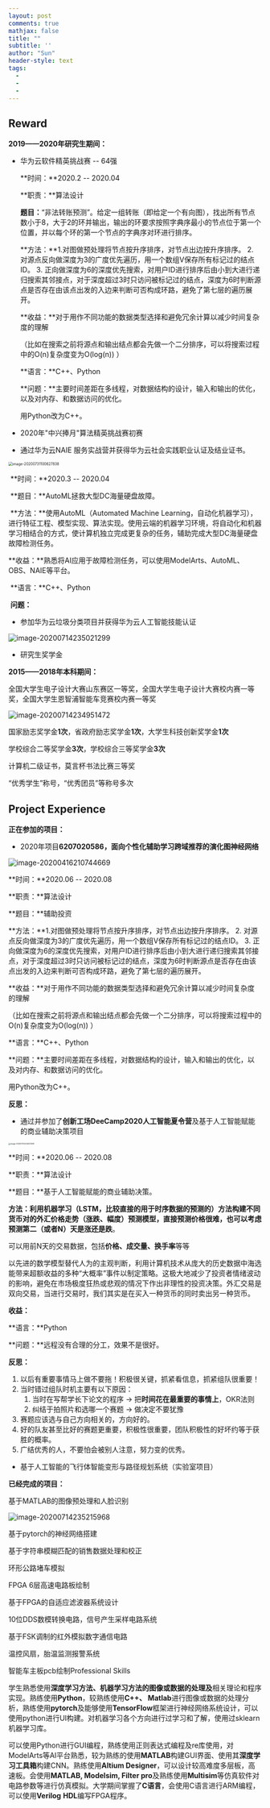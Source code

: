 ```yaml
---
layout: post
comments: true
mathjax: false
title: ""
subtitle: ''
author: "Sun"
header-style: text
tags:
  - 
  - 
  - 
---
```


## Reward

**2019——2020年研究生期间：**

* 华为云软件精英挑战赛 -- 64强

  **时间：**2020.2 -- 2020.04

  **职责：**算法设计

  **题目：**“非法转账预测”。给定一组转账（即给定一个有向图），找出所有节点数小于8，大于2的环并输出，输出的环要求按照字典序最小的节点位于第一个位置，并以每个环的第一个节点的字典序对环进行排序。

  **方法：**1.对图做预处理将节点按升序排序，对节点出边按升序排序。 2. 对源点反向做深度为3的广度优先遍历，用一个数组V保存所有标记过的结点ID。 3. 正向做深度为6的深度优先搜索，对用户ID进行排序后由小到大进行递归搜索其邻接点，对于深度超过3时只访问被标记过的结点，深度为6时判断源点是否存在由该点出发的入边来判断可否构成环路，避免了第七层的遍历展开。

  **收益：**对于用作不同功能的数据类型选择和避免冗余计算以减少时间复杂度的理解
  
  （比如在搜索之前将源点和输出结点都会先做一个二分排序，可以将搜索过程中的O(n)复杂度变为O(log(n)) ）
  
  **语言：**C++、Python
  
  **问题：**主要时间差距在多线程，对数据结构的设计，输入和输出的优化，以及对内存、和数据访问的优化。
  
  用Python改为C++。

* 2020年"中兴捧月"算法精英挑战赛初赛

* 通过华为云NAIE 服务实战营并获得华为云社会实践职业认证及结业证书。

<img src="/img/in-post/20_07/image-20200731100627838.png" alt="image-20200731100627838" style="zoom: 50%;" />

​	**时间：**2020.3 -- 2020.04

​	**题目：**AutoML拯救大型DC海量硬盘故障。

​	**方法：**使用AutoML（Automated Machine Learning，自动化机器学习），进行特征工程、模型实现、算法实现。使用云端的机器学习环境，将自动化和机器学习相结合的方式，使计算机独立完成更复杂的任务，辅助完成大型DC海量硬盘故障检测任务。

​	**收益：**熟悉将AI应用于故障检测任务，可以使用ModelArts、AutoML、OBS、NAIE等平台。

​	**语言：**C++、Python

​	**问题：**

* 参加华为云垃圾分类项目并获得华为云人工智能技能认证

![image-20200714235021299](/img/in-post/20_07/image-20200714235021299.png)

* 研究生奖学金

**2015——2018年本科期间：**

全国大学生电子设计大赛山东赛区一等奖，全国大学生电子设计大赛校内赛一等奖，全国大学生恩智浦智能车竞赛校内赛一等奖

![image-20200714234951472](/img/in-post/20_07/image-20200714234951472.png)

国家励志奖学金**1次**，省政府励志奖学金**1次**，大学生科技创新奖学金**1次**

学校综合二等奖学金**3次**，学校综合三等奖学金**3次**

计算机二级证书，莫言杯书法比赛三等奖

 “优秀学生”称号，“优秀团员”等称号多次



## Project Experience

**正在参加的项目：**

* 2020年项目**6207020586，面向个性化辅助学习跨域推荐的演化图神经网络**

![image-20200416210744669](/img/in-post/20_07/image-20200416210744669.png)

**时间：**2020.06 -- 2020.08

**职责：**算法设计

**题目：**辅助投资

**方法：**1.对图做预处理将节点按升序排序，对节点出边按升序排序。 2. 对源点反向做深度为3的广度优先遍历，用一个数组V保存所有标记过的结点ID。 3. 正向做深度为6的深度优先搜索，对用户ID进行排序后由小到大进行递归搜索其邻接点，对于深度超过3时只访问被标记过的结点，深度为6时判断源点是否存在由该点出发的入边来判断可否构成环路，避免了第七层的遍历展开。

**收益：**对于用作不同功能的数据类型选择和避免冗余计算以减少时间复杂度的理解

（比如在搜索之前将源点和输出结点都会先做一个二分排序，可以将搜索过程中的O(n)复杂度变为O(log(n)) ）

**语言：**C++、Python

**问题：**主要时间差距在多线程，对数据结构的设计，输入和输出的优化，以及对内存、和数据访问的优化。

用Python改为C++。

**反思：**

* 通过并参加了**创新工场DeeCamp2020人工智能夏令营**及基于人工智能赋能的商业辅助决策项目

<img src="/img/in-post/20_07/image-20200725224021008.png" alt="image-20200725224021008" style="zoom: 25%;" />

**时间：**2020.06 -- 2020.08

**职责：**算法设计

**题目：**基于人工智能赋能的商业辅助决策。

**方法：**利用机器学习（LSTM，比较直接的用于时序数据的预测的）方法构建不同货币对的外汇价格走势（涨跌、幅度）预测模型，直接预测价格很难，也可以考虑预测第二（或者N）天是**涨还是跌**。

可以用前N天的交易数据，包括**价格、成交量、换手率**等等

以先进的数学模型替代人为的主观判断，利用计算机技术从庞大的历史数据中海选能带来超额收益的多种“大概率”事件以制定策略。这极大地减少了投资者情绪波动的影响，避免在市场极度狂热或悲观的情况下作出非理性的投资决策。外汇交易是双向交易，当进行交易时，我们其实是在买入一种货币的同时卖出另一种货币。



**收益：**

**语言：**Python

**问题：**远程没有合理的分工，效果不是很好。

**反思：**

1. 以后有重要事情马上做不要拖！积极很关键，抓紧看信息，抓紧组队很重要！
2. 当时错过组队时机主要有以下原因：
   1. 当时在写帮学长下论文的程序 → 把**时间花在最重要的事情上**，OKR法则
   2. 纠结于拍照片和选哪一个赛题 → 做决定不要犹豫
3. 赛题应该选与自己方向相关的，方向好的。
4. 好的队友甚至比好的赛题更重要，积极性很重要，团队积极性的好坏约等于获胜的概率。
5. 广结优秀的人，不要怕会被别人注意，努力变的优秀。

* 基于人工智能的飞行体智能变形与路径规划系统（实验室项目）



**已经完成的项目：**

基于MATLAB的图像预处理和人脸识别

![image-20200714235215968](/img/in-post/20_07/image-20200714235215968.png)

基于pytorch的神经网络搭建

基于字符串模糊匹配的销售数据处理和校正

环形公路堵车模拟

FPGA 6层高速电路板绘制

基于FPGA的自适应滤波器系统设计

10位DDS数模转换电路，信号产生采样电路系统

基于FSK调制的红外模拟数字通信电路

温控风扇，胎温监测报警系统

智能车主板pcb绘制Professional Skills

学生熟悉使用**深度学习方法、机器学习方法的图像或数据的处理及**相关理论和程序实现。熟练使用**Python**，较熟练使用**C++、 Matlab**进行图像或数据的处理分析，熟练使用**pytorch**及能够使用**TensorFlow**框架进行神经网络系统设计，可以使用python进行UI构建。对机器学习各个方向进行过学习和了解，使用过sklearn机器学习库。

可以使用Python进行GUI编程，熟练使用正则表达式编程及re库使用，对ModelArts等AI平台熟悉，较为熟练的使用**MATLAB**构建GUI界面、使用其**深度学习工具箱**构建CNN。熟练使用**Altium Designer**，可以设计较高难度多层板，高速板。会使用**MATLAB, Modelsim, Filter pro**及熟练使用**Multisim**等仿真软件对电路参数等进行仿真模拟。大学期间掌握了**C语言**，会使用C语言进行ARM编程，可以使用**Verilog** **HDL**编写FPGA程序。



























